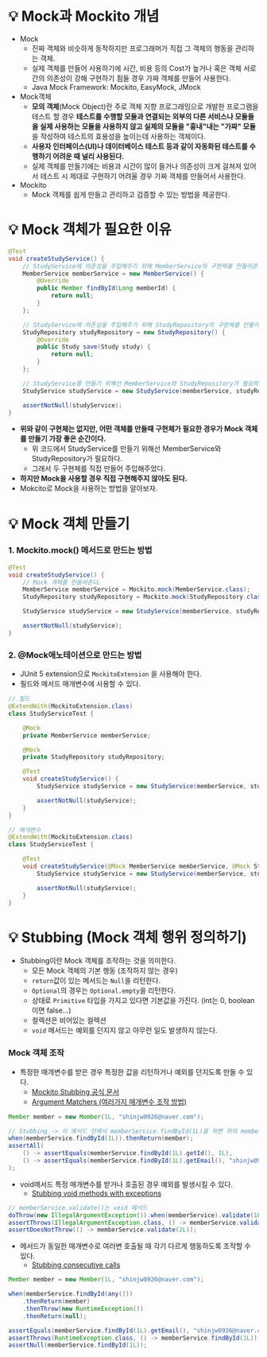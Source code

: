 # 💡 Mock과 Mockito 개념
- Mock
  - 진짜 객체와 비슷하게 동작하지만 프로그래머가 직접 그 객체의 행동을 관리하는 객체.
  - 실제 객체를 만들어 사용하기에 시간, 비용 등의 Cost가 높거나 혹은 객체 서로간의 의존성이 강해 구현하기 힘들 경우 가짜 객체를 만들어 사용한다.
  - Java Mock Framework: Mockito, EasyMock, JMock
- Mock객체
  - **모의 객체**(Mock Object)란 주로 객체 지향 프로그래밍으로 개발한 프로그램을 테스트 할 경우 **테스트를 수행할 모듈과 연결되는 외부의 다른 서비스나 모듈들을 실제 사용하는 모듈을 사용하지 않고 실제의 모듈을 "흉내"내는 "가짜" 모듈**을 작성하여 테스트의 효용성을 높이는데 사용하는 객체이다.
  - **사용자 인터페이스(UI)나 데이터베이스 테스트 등과 같이 자동화된 테스트를 수행하기 어려운 때 널리 사용된다.**
  - 실제 객체를 만들기에는 비용과 시간이 많이 들거나 의존성이 크게 걸쳐져 있어서 테스트 시 제대로 구현하기 어려울 경우 가짜 객체를 만들어서 사용한다.
- Mockito
  - Mock 객체를 쉽게 만들고 관리하고 검증할 수 있는 방법을 제공한다.

# 💡 Mock 객체가 필요한 이유
```java
@Test
void createStudyService() {
    // StudyService에 의존성을 주입해주기 위해 MemberService의 구현체를 만들어준다.
    MemberService memberService = new MemberService() {
        @Override
        public Member findById(Long memberId) {
            return null;
        }
    };

    // StudyService에 의존성을 주입해주기 위해 StudyRepository의 구현체를 만들어준다.
    StudyRepository studyRepository = new StudyRepository() {
        @Override
        public Study save(Study study) {
            return null;
        }
    };

    // StudyService를 만들기 위해선 MemberService와 StudyRepository가 필요하다.
    StudyService studyService = new StudyService(memberService, studyRepository);

    assertNotNull(studyService);
}
```
- **위와 같이 구현체는 없지만, 어떤 객체를 만들때 구현체가 필요한 경우가 Mock 객체를 만들기 가장 좋은 순간이다.**
  - 위 코드에서 StudyService를 만들기 위해선 MemberService와 StudyRepository가 필요하다.
  - 그래서 두 구현체를 직접 만들어 주입해주었다.
- **하지만 Mock을 사용할 경우 직접 구현해주지 않아도 된다.**
- Mokcito로 Mock을 사용하는 방법을 알아보자.

# 💡 Mock 객체 만들기
### 1. Mockito.mock() 메서드로 만드는 방법
```java
@Test
void createStudyService() {
    // Mock 객체를 만들어준다.
    MemberService memberService = Mockito.mock(MemberService.class);
    StudyRepository studyRepository = Mockito.mock(StudyRepository.class);

    StudyService studyService = new StudyService(memberService, studyRepository);

    assertNotNull(studyService);
}
```

### 2. @Mock애노테이션으로 만드는 방법
- JUnit 5 extension으로 `MockitoExtension` 을 사용해야 한다.
- 필드와 메서드 매개변수에 사용할 수 있다.

```java
// 필드
@ExtendWith(MockitoExtension.class)
class StudyServiceTest {

    @Mock
    private MemberService memberService;

    @Mock
    private StudyRepository studyRepository;

    @Test
    void createStudyService() {
        StudyService studyService = new StudyService(memberService, studyRepository);

        assertNotNull(studyService);
    }
}
```

```java
// 매개변수
@ExtendWith(MockitoExtension.class)
class StudyServiceTest {

    @Test
    void createStudyService(@Mock MemberService memberService, @Mock StudyRepository studyRepository) {
        StudyService studyService = new StudyService(memberService, studyRepository);

        assertNotNull(studyService);
    }
}
```

# 💡 Stubbing (Mock 객체 행위 정의하기)
- Stubbing이란 Mock 객체를 조작하는 것을 의미한다.
  - 모든 Mock 객체의 기본 행동 (조작하지 않는 경우)
  - `return`값이 있는 메서드는 `Null`을 리턴한다.
  - `Optional`의 경우는 `Optional.empty`을 리턴한다.
  - 상태로 `Primitive` 타입을 가지고 있다면 기본값을 가진다. (int는 0, boolean이면 false...)
  - 컬렉션은 비어있는 컬렉션
  - `void` 메서드는 예외를 던지지 않고 아무런 일도 발생하지 않는다.
 
### Mock 객체 조작
- 특정한 매개변수를 받은 경우 특정한 값을 리턴하거나 예외를 던지도록 만들 수 있다.
  - [Mockito Stubbing 공식 문서](https://javadoc.io/doc/org.mockito/mockito-core/latest/org/mockito/Mockito.html#stubbing)
  - [Argument Matchers (여러가지 매개변수 조작 방법)](https://javadoc.io/doc/org.mockito/mockito-core/latest/org/mockito/Mockito.html#argument_matchers)
 
```java
Member member = new Member(1L, "shinjw0926@naver.com");

// Stubbing -> 이 메서드 안에서 memberService.findById(1L)을 하면 위의 member가 리턴된다.
when(memberService.findById(1L)).thenReturn(member);
assertAll(
    () -> assertEquals(memberService.findById(1L).getId(), 1L),
    () -> assertEquals(memberService.findById(1L).getEmail(), "shinjw0926@naver.com");
);
```

- void메서드 특정 매개변수를 받거나 호출된 경우 예외를 발생시킬 수 있다.
  - [Stubbing void methods with exceptions](https://javadoc.io/doc/org.mockito/mockito-core/latest/org/mockito/Mockito.html#5)

```java
// memberService.validate()는 void 메서드
doThrow(new IllegalArgumentException()).when(memberService).validate(1L);
assertThrows(IllegalArgumentException.class, () -> memberService.validate(1L));
assertDoesNotThrow(() -> memberService.validate(2L));
```

- 메서드가 동일한 매개변수로 여러변 호출될 때 각기 다르게 행동하도록 조작할 수 있다.
  - [Stubbing consecutive calls](https://javadoc.io/doc/org.mockito/mockito-core/latest/org/mockito/Mockito.html#10)

```java
Member member = new Member(1L, "shinjw0926@naver.com");

when(memberService.findById(any()))
    .thenReturn(member)
    .thenThrow(new RuntimeException())
    .thenReturn(null);

assertEquals(memberService.findById(1L).getEmail(), "shinjw0926@naver.com");
assertThrows(RuntimeException.class, () -> memberService.findById(1L));
assertNull(memberService.findById(1L));
```

